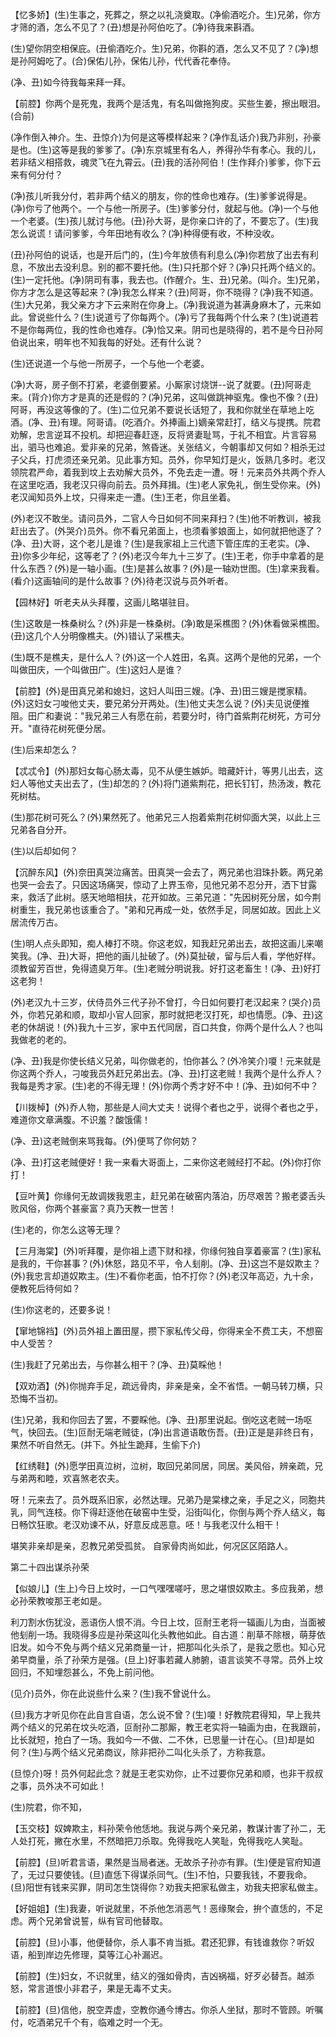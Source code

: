 <!-- { "loadSidebar": true } -->
【忆多娇】(生)生事之，死葬之，祭之以礼浇奠取。(净偷酒吃介。生)兄弟，你方才筛的酒，怎么不见了？(丑)想是孙阿伯吃了。(净)待我来斟酒。

(生)望你阴空相保庇。(丑偷酒吃介。生)兄弟，你斟的酒，怎么又不见了？(净)想是孙阿姆吃了。(合)保佑儿孙，保佑儿孙，代代香花奉侍。

(净、丑)如今待我每来拜一拜。

【前腔】你两个是死鬼，我两个是活鬼，有名叫做拖狗皮。买些生姜，擦出眼泪。(合前)

(净作倒入神介。生、丑惊介)为何是这等模样起来？(净作乱话介)我乃非别，孙豪是也。(生)这等是我的爹爹了。(净)东京城里有名人，养得孙华有孝心。我的儿，若非结义相搭救，魂灵飞在九霄云。(丑)我的活孙阿伯！(生作拜介)爹爹，你下云来有何分付？

(净)孩儿听我分付，若非两个结义的朋友，你的性命也难存。(生)爹爹说得是。(净)你亏了他两个。一个与他一所房子。(生)爹爹分付，就起与他。(净)一个与他一个老婆。(生)孩儿就讨与他。(丑)孙大哥，是你亲口许的了，不要忘了。(生)我怎么说谎！请问爹爹，今年田地有收么？(净)种得便有收，不种没收。

(丑)孙阿伯的说话，也是开后门的，(生)今年放债有利息么(净)你若放了出去有利息，不放出去没利息。别的都不要托他。(生)只托那个好？(净)只托两个结义的。(生)一定托他。(净)阴司有事，我去也。(作醒介。生、丑)兄弟。(叫介。生)兄弟，你方才怎么是这等起来？(净)我怎么样来？(丑)阿哥，你不晓得？(净)我不知道。(生)大兄弟，我父亲方才下云来附在你身上。(净)我说道为甚满身麻木了，元来如此。曾说些什么？(生)说道亏了你每两个。(净)亏了我每两个什么来？(生)说道若不是你每两位，我的性命也难存。(净)恰又来。阴司也是晓得的，若不是今日孙阿伯说出来，明年也不知我每的好处。还有什么说？

(生)还说道一个与他一所房子，一个与他一个老婆。

(净)大哥，房子倒不打紧，老婆倒要紧。小厮家讨烧饼--说了就要。(丑)阿哥走来。(背介)你方才是真的还是假的？(净)兄弟，这叫做跳神驱鬼。像也不像？(丑)阿哥，再没这等像的了。(生)二位兄弟不要说长话短了，我和你就坐在草地上吃酒。(净、丑)有理。阿哥请。(吃酒介。外捧画上)嫡亲常赶打，结义与提携。院君劝解，忠言逆耳不投机。却把迎春赶逐，反将贤妻耻骂，于礼不相宜。片言容易出，驷马也难追。爱非亲的兄弟，煞昏迷。关张结义，今朝事却又何如？相杀无过子父兵，打虎须还亲兄弟。见此事方知。员外，你早知灯是火，饭熟几多时。老汉领院君严命，着我到坟上去劝解大员外，不免去走一遭。呀！元来员外共两个乔人在这里吃酒，我老汉只得向前去。员外拜揖。(生)老人家免礼，倒生受你来。(外)老汉闻知员外上坟，只得来走一遭。(生)王老，你且坐着。

(外)老汉不敢坐。请问员外，二官人今日如何不同来拜扫？(生)他不听教训，被我赶出去了。(外哭介)员外。你不看兄弟面上，也须看爹娘面上，如何就把他逐了？(净、丑)大哥，这个老儿是谁？(生)是我家祖上三代遗下管庄库的王老实。(净、丑)你多少年纪，这等老了？(外)老汉今年九十三岁了。(生)王老，你手中拿着的是什么东西？(外)是一轴小画。(生)是甚么故事？(外)是一轴劝世图。(生)拿来我看。(看介)这画轴间的是什么故事？(外)待老汉说与员外听者。

【园林好】听老夫从头拜覆，这画儿略堪驻目。

(生)这敢是一株桑树么？(外)非是一株桑树。(净)敢是采樵图？(外)休看做采樵图。(丑)这几个人分明像樵夫。(外)错认了采樵夫。

(生)既不是樵夫，是什么人？(外)这一个人姓田，名真。这两个是他的兄弟，一个叫做田庆，一个叫做田广。(生)这妇人是谁？

【前腔】(外)是田真兄弟和媳妇，这妇人叫田三嫂。(净、丑)田三嫂是搅家精。(外)这妇女刁唆他丈夫，要兄弟分开两处。(生)他丈夫怎么说？(外)夫见说便推阻。田广和妻说："我兄弟三人有愿在前，若要分时，待门首紫荆花树死，方可分开。"直待花树死便分居。

(生)后来却怎么？

【忒忒令】(外)那妇女每心肠太毒，见不从便生嫉妒。暗藏奸计，等男儿出去，这妇人等他丈夫出去了，(生)却怎的？(外)将门道紫荆花，把长钉钉，热汤泼，教花死树枯。

(生)那花树可死么？(外)果然死了。他弟兄三人抱着紫荆花树仰面大哭，以此上三兄弟各自分开。

(生)以后却如何？

【沉醉东风】(外)奈田真哭泣痛苦。田真哭一会去了，两兄弟也泪珠扑簌。两兄弟也哭一会去了。只因这场痛哭，惊动了上界玉帝，见他兄弟不忍分开，洒下甘露来，救活了此树。感天地暗相扶，花开如故。三弟兄道："先因树死分居，如今荆树重生，我兄弟也该重合了。"弟和兄再成一处，依然手足，同居如故。因此上义居流传万古。

(生)明人点头即知，痴人棒打不晓。你这老奴，知我赶兄弟出去，故把这画儿来嘲笑我。(净、丑)大哥，把他的画儿扯破了。(外)莫扯破，留与后人看，学他好样。须教留芳百世，免得遗臭万年。(生)老贼分明说我。好打这老畜生！(净、丑)好打这老狗！

(外)老汉九十三岁，伏侍员外三代子孙不曾打，今日如何要打老汉起来？(哭介)员外，你若兄弟和顺，取却小官人回家，那时就把老汉打死，却也情愿。(净、丑)这老的休胡说！(外)我九十三岁，家中五代同居，百口共食，你两个是什么人？也叫我做老的老的。

(净、丑)我是你使长结义兄弟，叫你做老的，怕你甚么？(外冷笑介)嗄！元来就是你这两个乔人，刁唆我员外赶兄弟出去。(净、丑)打这老贼！我两个是什么乔人？我每是秀才家。(生)老的不得无理！(外)你两个秀才好不中！(净、丑)如何不中？

【川拨棹】(外)乔人物，那些是人间大丈夫！说得个者也之乎，说得个者也之乎，难道你文章满腹。不识羞？酸饿儒！

(净、丑)这老贼倒来骂我每。(外)便骂了你何妨？

(净、丑)打这老贼便好！我一来看大哥面上，二来你这老贼经打不起。(外)你打你打！

【豆叶黄】你缘何无故调拨我恩主，赶兄弟在破窑内落泊，历尽艰苦？搬老婆舌头败风俗，你两个甚豪富？真乃天教一世苦！

(生)老的，你怎么这等无理？

【三月海棠】(外)听拜覆，是你祖上遗下财和禄，你缘何独自享着豪富？(生)家私是我的，干你甚事？(外)休怒，路见不平，令人刬削。(净、丑)这岂不是奴欺主？(外)我忠言却道奴欺主。(生)不看你老面，怕不打你？(外)老汉年高迈，九十余，便教死后待何如？

(生)你这老的，还要多说！

【窜地锦裆】(外)员外祖上置田屋，攒下家私传父母，你得来全不费工夫，不想窑中人受苦？

(生)我赶了兄弟出去，与你甚么相干？(净、丑)莫睬他！

【双劝酒】(外)你抛弃手足，疏远骨肉，非亲是亲，全不省悟。一朝马转刀横，只恐悔不当初。

(生)兄弟，我和你回去了罢，不要睬他。(净、丑)那里说起。倒吃这老贼一场呕气，快回去。(生)叵耐无端老贼徒，(净)出言道语敢伤吾。(丑)正是是非终日有，果然不听自然无。(并下。外扯生跪拜，生偷下介)

【红绣鞋】(外)愿学田真泣树，泣树，取回兄弟同居，同居。美风俗，辨亲疏，兄与弟两和睦，欢喜煞老农夫。

呀！元来去了。员外既系旧家，必然达理。兄弟乃是棠棣之亲，手足之义，同胞共乳，同气连枝。你下得赶逐他在破窑中生受，沿街叫化，你倒与两个乔人结义，每日畅饮狂歌。老汉劝谏不从，好意反成恶意。呸！与我老汉什么相干！

堪笑非亲却是亲，忍教兄弟受孤贫。
自家骨肉尚如此，何况区区陌路人。

第二十四出谋杀孙荣

【似娘儿】(生上)今日上坟时，一口气嘿嘿嗟吁，思之堪恨奴欺主。多应我弟，想必孙荣教唆那王老如是。

利刀割水伤犹没，恶语伤人恨不消。今日上坟，叵耐王老将一辐画儿为由，当面被他刬削一场。我晓得多应是孙荣这叫化头教他如此。自古道：削草不除根，萌芽依旧发。如今不免与两个结义兄弟商量一计，把那叫化头杀了，是我之愿也。知心兄弟早商量，杀了孙荣方是强。(旦上)好事若藏人肺腑，语言谈笑不寻常。员外上坟回归，不知埋怨甚么，不免上前问他。

(见介)员外，你在此说些什么来？(生)我不曾说什么。

(旦)我方才听见你在此自言自语，怎么说不曾？(生)嗄！好教院君得知，早上我共两个结义的兄弟在坟头吃酒，叵耐孙二那厮，教王老实将一轴画为由，在我跟前，比长就短，抢白了一场。我如今一不做、二不休，已思量一计在心。(旦)却是如何？(生)与两个结义兄弟商议，除非把孙二叫化头杀了，方称我意。

(旦惊介)呀！员外何起此念？就是王老实劝你，止不过要你兄弟和顺，也非干叔叔之事，员外决不可如此！

(生)院君，你不知，

【玉交枝】奴婢欺主，料孙荣令他恁地。我说与两个亲兄弟，教谋计害了孙二，无人处打死，撇在水里，不然暗把刀杀取。免得我吃人笑耻，免得我吃人笑耻。

【前腔】(旦)听君言语，果然是当局者迷。无故杀子孙亦有罪。(生)便是官府知道了，无过只要使钱。(旦)直恁下得谋杀同气。(生)不怕，只要我钱，不要我命。(旦)阳世有钱来买罪，阴司怎生饶得你？劝我夫把家私做主，劝我夫把家私做主。

【好姐姐】(生)我妻，听说就里，不杀他怎消恶气！恶缘聚会，拚个直恁的，不足虑。两个兄弟曾说誓，纵有官司他替取。

【前腔】(旦)小事，他便替你，杀人事不肯当抵。君还犯罪，有钱谁救你？听奴语，船到岸边先修理，莫等江心补漏迟。

【前腔】(生)妇女，不识就里，结义的强如骨肉，吉凶祸福，好歹必替吾。越添怒，常言道恨小非君子，果是无毒不丈夫。

【前腔】(旦)信他，脱空弄虚，空教你通今博古。你杀人坐狱，那时不管顾。听嘱付，吃酒弟兄千个有，临难之时一个无。

